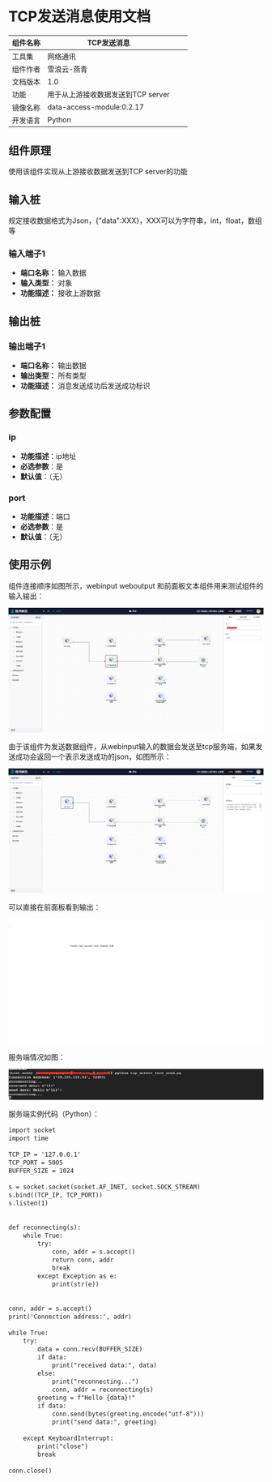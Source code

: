 # TCP发送消息使用文档
| 组件名称 | TCP发送消息 |  |  |
| --- | --- | --- | --- |
| 工具集 | 网络通讯 |  |  |
| 组件作者 | 雪浪云-燕青 |  |  |
| 文档版本 | 1.0 |  |  |
| 功能 | 用于从上游接收数据发送到TCP server |  |  |
| 镜像名称 | data-access-module:0.2.17 |  |  |
| 开发语言 | Python |  |  |

## 组件原理
使用该组件实现从上游接收数据发送到TCP server的功能

## 输入桩
规定接收数据格式为Json，{"data":XXX}，XXX可以为字符串，int，float，数组等

### 输入端子1

- **端口名称：** 输入数据
- **输入类型：** 对象
- **功能描述：** 接收上游数据

## 输出桩

### 输出端子1

- **端口名称：** 输出数据
- **输出类型：** 所有类型
- **功能描述：** 消息发送成功后发送成功标识

## 参数配置

### ip
- **功能描述**：ip地址
- **必选参数**：是
- **默认值**：（无）

### port
- **功能描述**：端口
- **必选参数**：是
- **默认值**：（无）

## 使用示例

组件连接顺序如图所示，webinput weboutput 和前面板文本组件用来测试组件的输入输出：

![](../img/TCP4.png)

由于该组件为发送数据组件，从webinput输入的数据会发送至tcp服务端，如果发送成功会返回一个表示发送成功的json，如图所示：

![](../img/TCP5.png)

可以直接在前面板看到输出：

![](../img/TCP6.png)

服务端情况如图：

![](../img/TCP7.png)

服务端实例代码（Python）：

```
import socket
import time

TCP_IP = '127.0.0.1'
TCP_PORT = 5005
BUFFER_SIZE = 1024

s = socket.socket(socket.AF_INET, socket.SOCK_STREAM)
s.bind((TCP_IP, TCP_PORT))
s.listen(1)


def reconnecting(s):
    while True:
        try:
            conn, addr = s.accept()
            return conn, addr
            break
        except Exception as e:
            print(str(e))


conn, addr = s.accept()
print('Connection address:', addr)

while True:
    try:
        data = conn.recv(BUFFER_SIZE)
        if data:
            print("received data:", data)
        else:
            print("reconnecting...")
            conn, addr = reconnecting(s)
        greeting = f"Hello {data}!"
        if data:
            conn.send(bytes(greeting.encode("utf-8")))
            print("send data:", greeting)

    except KeyboardInterrupt:
        print("close")
        break

conn.close()

```